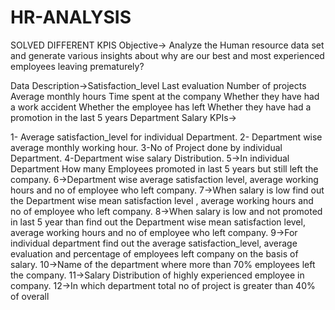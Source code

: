 # HR-ANALYSIS
SOLVED DIFFERENT KPIS
Objective-> Analyze the Human resource data set and generate various insights about why are our best and most experienced employees leaving prematurely?

Data Description->Satisfaction_level Last evaluation Number of projects Average monthly hours Time spent at the company Whether they have had a work accident Whether the employee has left Whether they have had a promotion in the last 5 years Department Salary KPIs->

1- Average satisfaction_level for individual Department. 2- Department wise average monthly working hour. 3-No of Project done by individual Department. 4-Department wise salary Distribution. 5->In individual Department How many Employees promoted in last 5 years but still left the company. 6->Department wise average satisfaction level, average working hours and no of employee who left company. 7->When salary is low find out the Department wise mean satisfaction level , average working hours and no of employee who left company. 8->When salary is low and not promoted in last 5 year than find out the Department wise mean satisfaction level, average working hours and no of employee who left company. 9->For individual department find out the average satisfaction_level, average evaluation and percentage of employees left company on the basis of salary. 10->Name of the department where more than 70% employees left the company. 11->Salary Distribution of highly experienced employee in company. 12->In which department total no of project is greater than 40% of overall
